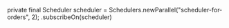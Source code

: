 private final Scheduler scheduler = Schedulers.newParallel("scheduler-for-orders", 2);
.subscribeOn(scheduler)